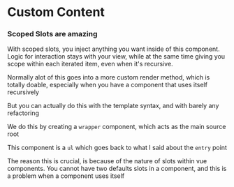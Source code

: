 # Custom Content

### Scoped Slots are amazing

With scoped slots, you inject anything you want inside of this component. Logic
for interaction stays with your view, while at the same time giving you scope
within each iterated item, even when it's recursive.

Normally alot of this goes into a more custom render method, which is totally
doable, especially when you have a component that uses itself recursively

But you can actually do this with the template syntax, and with barely any
refactoring

We do this by creating a `wrapper` component, which acts as the main source root

This component is a `ul` which goes back to what I said about the `entry` point

The reason this is crucial, is because of the nature of slots within vue
components. You cannot have two defaults slots in a component, and this is
a problem when a component uses itself
